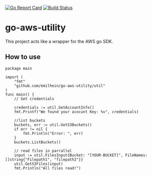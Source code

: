 [![Go Report Card](https://goreportcard.com/badge/github.com/emilhein/go-aws-utility)](https://goreportcard.com/report/github.com/emilhein/go-aws-utility)
[![Build Status](https://travis-ci.org/emilhein/go-aws-utility.svg?branch=master)](https://travis-ci.org/emilhein/go-aws-utility)

# go-aws-utility

This project acts like a wrapper for the AWS go SDK.

## How to use

```
package main

import (
	"fmt"
	"github.com/emilhein/go-aws-utility/util"
)
func main() {
	// Get credentials

	credentials := util.GetAccountInfo()
	fmt.Printf("We found your acocunt Key: %v", credentials)

	//list buckets
	buckets, err := util.GetS3Buckets()
	if err != nil {
		fmt.Println("Error: ", err)
	}
	buckets.ListBuckets()

	// read files in parrallel
	input := util.FilesInput{Bucket: "[YOUR-BUCKET]", FileNames: []string{"Filepath1", "filepath2"}}
	util.GetS3Files(input)
	fmt.Println("All files read!")

```
